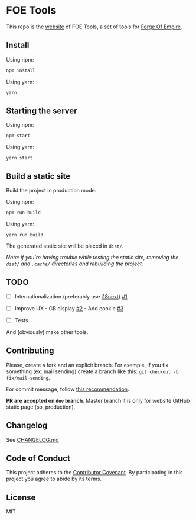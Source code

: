 # FOE Tools

This repo is the [website](https://foe-tools.github.io/) of FOE Tools, a set of tools for [Forge Of Empire](https://forgeofempires.com).

## Install

Using npm:

```bash
npm install
```

Using yarn:

```
yarn
```

## Starting the server

Using npm:

```bash
npm start
```

Using yarn:

```
yarn start
```



## Build a static site
Build the project in production mode:

Using npm:

```bash
npm run build
```

Using yarn:

```
yarn run build
```



The generated static site will be placed in `dist/`.

*Note: if you're having trouble while testing the static site, removing the `dist/` and `.cache/` directories and rebuilding the project.*

## TODO

- [ ] Internationalization (preferably use [i18next](https://www.i18next.com/)) [#1](https://github.com/FOE-Tools/FOE-Tools.github.io/issues/1)
- [ ] Improve UX 
      -   GB display [#2](https://github.com/FOE-Tools/FOE-Tools.github.io/issues/2)
      -   Add cookie [#3](https://github.com/FOE-Tools/FOE-Tools.github.io/issues/3)
- [ ] Tests


And (obviously) make other tools.



## Contributing

Please, create a fork and an explicit branch. For exemple, if you fix something (ex: mail sending) create a branch like this: `git checkout -b fix/mail-sending`.



For commit message, follow [this recommendation](https://chris.beams.io/posts/git-commit/).



**PR are accepted on `dev` branch**. Master branch it is only for website GitHub static page (so, production).



## Changelog

See [CHANGELOG.md](https://github.com/FOE-Tools/FOE-Tools.github.io/blob/master/CHANGELOG.md)



## Code of Conduct

This project adheres to the [Contributor Covenant](https://www.contributor-covenant.org/). By participating in this project you agree to abide by its terms.



## License

MIT